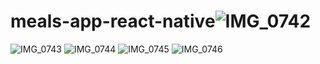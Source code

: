 # meals-app-react-native![IMG_0742](https://user-images.githubusercontent.com/92255786/211364589-db556524-ed10-4e69-b0ff-84130bdf582a.PNG)
![IMG_0743](https://user-images.githubusercontent.com/92255786/211364594-4c5c3dbe-9190-47d4-971d-a09c09fe8d93.PNG)
![IMG_0744](https://user-images.githubusercontent.com/92255786/211364596-2319db06-4695-419d-9fcb-d15b8dc85c47.PNG)
![IMG_0745](https://user-images.githubusercontent.com/92255786/211364600-55b6ce1f-2e34-4102-a513-cafc26ddeb69.PNG)
![IMG_0746](https://user-images.githubusercontent.com/92255786/211364601-66eab7cb-a5e1-42b3-9f34-ac2ef60d7c82.PNG)

